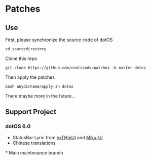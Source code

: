 # Patches
## Use
First, please synchronize the source code of dotOS

```shell
cd sourcedirectory
```

Clone this repo
```shell
git clone https://github.com/coolscode/patches -b master dotos
```

Then apply the patches
```shell
bash anydirname/apply.sh dotos
```

There maybe more in the future...

## Support Project
### dotOS 6.0
- StatusBar Lyric from [exTHmUI](https://github.com/exthmui) and [Miku-UI](https://github.com/Miku-UI)
- Chinese translations
  
\* Main maintenance branch
